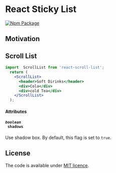 # React Sticky List

[![Npm Package](https://img.shields.io/npm/v/react-sticky-list.svg?style=flat-square)](https://www.npmjs.com/package/react-sticky-list)

## Motivation

## Scroll List

```jsx
import  ScrollList from 'react-scroll-list';
  return (
    <ScrollList>
      <header>Soft Dirinks</header>
      <div>Cola</div>
      <div>cold Tea</div>
    </ScrollList>
  );
```

#### Attributes

#### <code><i>boolean</i> <a name="genericscrollbox-nativescroll"></a> shadows</code>
Use shadow box. By default, this flag is set to `true`.

## License

The code is available under [MIT licence](LICENSE).
